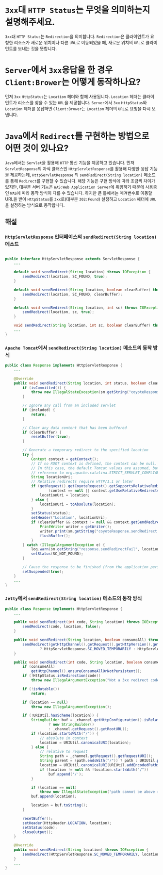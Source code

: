 # `3xx`대 `HTTP Status`는 무엇을 의미하는지 설명해주세요.

`3xx`대 `HTTP Status`는 `Redirection`을 의미합니다. `Redirection`은 클라이언트가 요청한 리소스가 새로운 위치이나 다른 `URL`로 이동되었을 때, 새로운 위치의 `URL`로
클라이언트를 보내는 것을 뜻합니다.

# `Server`에서 `3xx`응답을 한 경우 `Client:Brower`는 어떻게 동작하나요?

먼저 `3xx` `HttpStatus`는 `Location` 헤더와 함께 사용됩니다. `Location` 헤더는 클라이언트가 리소스를 찾을 수 있는 `URL`을
제공합니다. `Server`에서 `3xx` `HttpStatus`와 `Location` 헤더를 응답하면 `Client:Brower`는 `Location` 헤더의 `URL`로 요청을 다시 보냅니다.

# `Java`에서 `Redirect`를 구현하는 방법으로 어떤 것이 있나요?

`Java`에서는 `Servlet`을 활용해 `HTTP` 통신 기능을 제공하고 있습니다.
먼저 `ServletResponse`의 자식 클래스인 `HttpServletResponse`를 활용해 다양한 응답 기능을 제공하는데, `HttpServletResponse`
의 `sendRedirect(String location)` 메소드를 통해 `Redirect`를 구현할 수 있습니다. 해당 기능은 구현 방식에 따라 조금씩 차이가 있지만, 대부분 서버
기능은 `WAS:Web Application Server`에 위임하기
때문에 사용중인 `WAS`에 따라 동작 방식이 다를
수 있습니다. 하지만 큰 틀에서는 매겨변수로 이동할 URL을 받아 `HttpStatus`를 `3xx`로(대부분 `302:Found`) 설정하고 `Location` 헤더에 `URL`을 설정하는 방식으로 동작합니다.

## 해설

### `HttpServletResponse` 인터페이스의 `sendRedirect(String location)` 메소드

```java

public interface HttpServletResponse extends ServletResponse {
    ...

    default void sendRedirect(String location) throws IOException {
        sendRedirect(location, SC_FOUND, true);
    }

    default void sendRedirect(String location, boolean clearBuffer) throws IOException {
        sendRedirect(location, SC_FOUND, clearBuffer);
    }

    default void sendRedirect(String location, int sc) throws IOException {
        sendRedirect(location, sc, true);
    }

    void sendRedirect(String location, int sc, boolean clearBuffer) throws IOException;
    ...
}
```

### `Apache Tomcat`에서 `sendRedirect(String location)` 메소드의 동작 방식

```java
public class Response implements HttpServletResponse {
    ...

    @Override
    public void sendRedirect(String location, int status, boolean clearBuffer) throws IOException {
        if (isCommitted()) {
            throw new IllegalStateException(sm.getString("coyoteResponse.sendRedirect.ise"));
        }

        // Ignore any call from an included servlet
        if (included) {
            return;
        }

        // Clear any data content that has been buffered
        if (clearBuffer) {
            resetBuffer(true);
        }

        // Generate a temporary redirect to the specified location
        try {
            Context context = getContext();
            // If no ROOT context is defined, the context can be null.
            // In this case, the default Tomcat values are assumed, but without
            // reference to org.apache.catalina.STRICT_SERVLET_COMPLIANCE.
            String locationUri;
            // Relative redirects require HTTP/1.1 or later
            if (getRequest().getCoyoteRequest().getSupportsRelativeRedirects() &&
                    (context == null || context.getUseRelativeRedirects())) {
                locationUri = location;
            } else {
                locationUri = toAbsolute(location);
            }
            setStatus(status);
            setHeader("Location", locationUri);
            if (clearBuffer && context != null && context.getSendRedirectBody()) {
                PrintWriter writer = getWriter();
                writer.print(sm.getString("coyoteResponse.sendRedirect.note", Escape.htmlElementContent(locationUri)));
                flushBuffer();
            }
        } catch (IllegalArgumentException e) {
            log.warn(sm.getString("response.sendRedirectFail", location), e);
            setStatus(SC_NOT_FOUND);
        }

        // Cause the response to be finished (from the application perspective)
        setSuspended(true);
    }
    ...
}
```

### `Jetty`에서 `sendRedirect(String location)` 메소드의 동작 방식

```java
public class Response implements HttpServletResponse {
    ...

    public void sendRedirect(int code, String location) throws IOException {
        sendRedirect(code, location, false);
    }

    public void sendRedirect(String location, boolean consumeAll) throws IOException {
        sendRedirect(getHttpChannel().getRequest().getHttpVersion().getVersion() < HttpVersion.HTTP_1_1.getVersion()
                ? HttpServletResponse.SC_MOVED_TEMPORARILY : HttpServletResponse.SC_SEE_OTHER, location, consumeAll);
    }

    public void sendRedirect(int code, String location, boolean consumeAll) throws IOException {
        if (consumeAll)
            getHttpChannel().ensureConsumeAllOrNotPersistent();
        if (!HttpStatus.isRedirection(code))
            throw new IllegalArgumentException("Not a 3xx redirect code");

        if (!isMutable())
            return;

        if (location == null)
            throw new IllegalArgumentException();

        if (!URIUtil.hasScheme(location)) {
            StringBuilder buf = _channel.getHttpConfiguration().isRelativeRedirectAllowed()
                    ? new StringBuilder()
                    : _channel.getRequest().getRootURL();
            if (location.startsWith("/")) {
                // absolute in context
                location = URIUtil.canonicalURI(location);
            } else {
                // relative to request
                String path = _channel.getRequest().getRequestURI();
                String parent = (path.endsWith("/")) ? path : URIUtil.parentPath(path);
                location = URIUtil.canonicalURI(URIUtil.addEncodedPaths(parent, location));
                if (location != null && !location.startsWith("/"))
                    buf.append('/');
            }

            if (location == null)
                throw new IllegalStateException("path cannot be above root");
            buf.append(location);

            location = buf.toString();
        }

        resetBuffer();
        setHeader(HttpHeader.LOCATION, location);
        setStatus(code);
        closeOutput();
    }

    @Override
    public void sendRedirect(String location) throws IOException {
        sendRedirect(HttpServletResponse.SC_MOVED_TEMPORARILY, location);
    }
    ...
}
```
